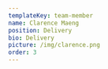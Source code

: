 ```yaml
---
templateKey: team-member
name: Clarence Maeng
position: Delivery
bio: Delivery
picture: /img/clarence.png
order: 3
---
```


